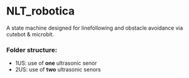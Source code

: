 # NLT_robotica

A state machine designed for linefollowing and obstacle avoidance via cutebot & microbit.

### Folder structure:
- 1US: use of **one** ultrasonic senor
- 2US: use of **two** ultrasonic senors

